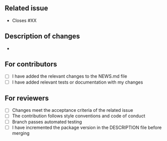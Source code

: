 ## Related issue

- Closes #XX

## Description of changes

- 

## For contributors

- [ ] I have added the relevant changes to the NEWS.md file
- [ ] I have added relevant tests or documentation with my changes

## For reviewers

- [ ] Changes meet the acceptance criteria of the related issue
- [ ] The contribution follows style conventions and code of conduct
- [ ] Branch passes automated testing
- [ ] I have incremented the package version in the DESCRIPTION file before merging
